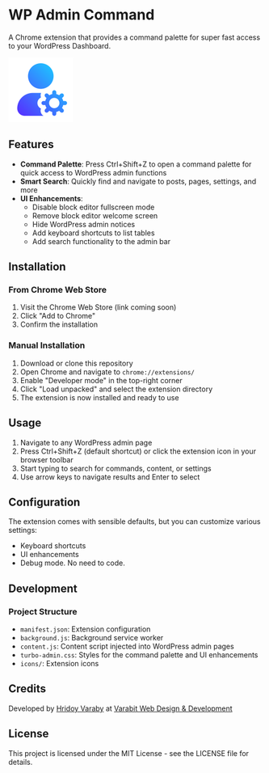 # WP Admin Command

A Chrome extension that provides a command palette for super fast access to your WordPress Dashboard.

![WP Admin Command](icons/icon128.png)

## Features

- **Command Palette**: Press Ctrl+Shift+Z to open a command palette for quick access to WordPress admin functions
- **Smart Search**: Quickly find and navigate to posts, pages, settings, and more
- **UI Enhancements**: 
  - Disable block editor fullscreen mode
  - Remove block editor welcome screen
  - Hide WordPress admin notices
  - Add keyboard shortcuts to list tables
  - Add search functionality to the admin bar

## Installation

### From Chrome Web Store
1. Visit the Chrome Web Store (link coming soon)
2. Click "Add to Chrome"
3. Confirm the installation

### Manual Installation
1. Download or clone this repository
2. Open Chrome and navigate to `chrome://extensions/`
3. Enable "Developer mode" in the top-right corner
4. Click "Load unpacked" and select the extension directory
5. The extension is now installed and ready to use

## Usage

1. Navigate to any WordPress admin page
2. Press Ctrl+Shift+Z (default shortcut) or click the extension icon in your browser toolbar
3. Start typing to search for commands, content, or settings
4. Use arrow keys to navigate results and Enter to select

## Configuration

The extension comes with sensible defaults, but you can customize various settings:

- Keyboard shortcuts
- UI enhancements
- Debug mode. No need to code. 

## Development

### Project Structure
- `manifest.json`: Extension configuration
- `background.js`: Background service worker
- `content.js`: Content script injected into WordPress admin pages
- `turbo-admin.css`: Styles for the command palette and UI enhancements
- `icons/`: Extension icons

## Credits

Developed by [Hridoy Varaby](https://github.com/hridoyvaraby) at [Varabit Web Design & Development](https://varabit.com)

## License

This project is licensed under the MIT License - see the LICENSE file for details.